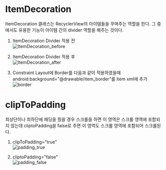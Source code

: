 # ItemDecoration
ItemDecoration 클래스는 RecyclerView의 아이템들을 꾸며주는 역할을 한다.
그 중에서도 유용한 기능이 아이템 간의 divider 역할을 해주는 것이다.


1. ItemDecoration Divider 적용 전  
![ItemDecoration_before](https://user-images.githubusercontent.com/55661741/81265521-30f71680-907e-11ea-9095-71ea431cc3a2.PNG)

2. ItemDecoration Divider 적용 후  
![ItemDecoration_after](https://user-images.githubusercontent.com/55661741/81265545-3fddc900-907e-11ea-8903-10799687a29e.PNG)

3. Constraint Layout에 Border를 다음과 같이 적용하였을때  
android:background="@drawable/item_border"를 item xml에 추가  
![border](https://user-images.githubusercontent.com/55661741/81265561-4704d700-907e-11ea-92df-18d3612cc804.PNG)

# clipToPadding
최상단이나 최하단에 패딩을 줬을 경우 스크롤을 하면 이 영역은 스크롤 영역에 포함되지 않는데
cliptoPadding을 false로 주면 이 영역도 스크롤 영역에 포함되어 스크롤된다.


1. clipToPadding="true"  
![padding_true](https://user-images.githubusercontent.com/55661741/81265612-5dab2e00-907e-11ea-8ecc-d3d5ac36bf24.PNG)

2. cliptoPadding="false"  
![padding_false](https://user-images.githubusercontent.com/55661741/81265651-6e5ba400-907e-11ea-8b80-8cc6ff170dd2.PNG)
